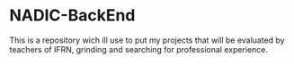 # NADIC-BackEnd
This is a repository wich ill use to put my projects that will be evaluated by teachers of IFRN, grinding and searching for professional experience.
